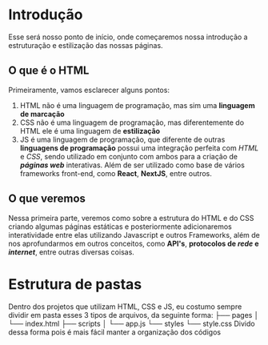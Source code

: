 # Introdução
Esse será nosso ponto de início, onde começaremos nossa introdução a estruturação e estilização das nossas páginas.

## O que é o HTML
Primeiramente, vamos esclarecer alguns pontos:
1. HTML não é uma linguagem de programação, mas sim uma **linguagem de marcação**
2. CSS não é uma linguagem de programação, mas diferentemente do HTML ele é uma linguagem de **estilização**
3. JS é uma linguagem de programação, que diferente de outras **linguagens de programação** possui uma integração perfeita com *HTML* e *CSS*, sendo utilizado em conjunto com ambos para a criação de ***páginas web*** interativas. Além de ser utilizado como base de vários frameworks front-end, como **React**, **NextJS**, entre outros.

## O que veremos
Nessa primeira parte, veremos como sobre a estrutura do HTML e do CSS criando algumas páginas estáticas e posteriormente adicionaremos interatividade entre elas utilizando Javascript e outros Frameworks, além de nos aprofundarmos em outros conceitos, como **API's**, **protocolos de *rede* e *internet***, entre outras diversas coisas.

# Estrutura de pastas
Dentro dos projetos que utilizam HTML, CSS e JS, eu costumo sempre dividir em pasta esses 3 tipos de arquivos, da seguinte forma:
├── pages
│   └── index.html
├── scripts
│   └── app.js
└── styles
    └── style.css
Divido dessa forma pois é mais fácil manter a organização dos códigos